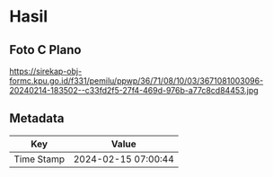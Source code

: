 # Hasil

## Foto C Plano

https://sirekap-obj-formc.kpu.go.id/f331/pemilu/ppwp/36/71/08/10/03/3671081003096-20240214-183502--c33fd2f5-27f4-469d-976b-a77c8cd84453.jpg


## Metadata

| Key        | Value               |
| ---------- | ------------------- |
| Time Stamp | 2024-02-15 07:00:44 |



